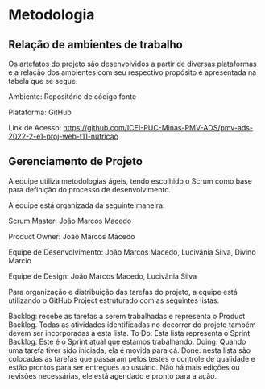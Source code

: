 
# Metodologia

## Relação de ambientes de trabalho

Os artefatos do projeto são desenvolvidos a partir de diversas plataformas e a relação dos ambientes com seu respectivo propósito é apresentada na tabela que se segue. 

Ambiente: Repositório de código fonte

Plataforma: GitHub

Link de Acesso: https://github.com/ICEI-PUC-Minas-PMV-ADS/pmv-ads-2022-2-e1-proj-web-t11-nutricao

## Gerenciamento de Projeto

A equipe utiliza metodologias ágeis, tendo escolhido o Scrum como base para definição do processo de desenvolvimento.

A equipe está organizada da seguinte maneira:

Scrum Master: João Marcos Macedo

Product Owner: João Marcos Macedo

Equipe de Desenvolvimento: João Marcos Macedo,  Lucivânia Silva, Divino Marcio

Equipe de Design: João Marcos Macedo, Lucivânia Silva

Para organização e distribuição das tarefas do projeto, a equipe está utilizando o GitHub Project estruturado com as seguintes listas: 

Backlog: recebe as tarefas a serem trabalhadas e representa o Product Backlog. Todas as atividades identificadas no decorrer do projeto também devem ser incorporadas a esta lista.
To Do: Esta lista representa o Sprint Backlog. Este é o Sprint atual que estamos trabalhando.
Doing: Quando uma tarefa tiver sido iniciada, ela é movida para cá.
Done: nesta lista são colocadas as tarefas que passaram pelos testes e controle de qualidade e estão prontos para ser entregues ao usuário. Não há mais edições ou revisões necessárias, ele está agendado e pronto para a ação.

